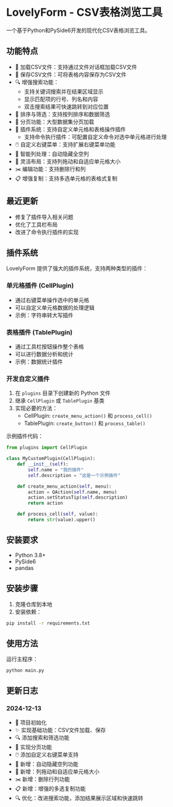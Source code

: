 # LovelyForm - CSV表格浏览工具

一个基于Python和PySide6开发的现代化CSV表格浏览工具。

## 功能特点

- 📂 加载CSV文件：支持通过文件对话框加载CSV文件
- 💾 保存CSV文件：可将表格内容保存为CSV文件
- 🔍 增强搜索功能：
  - 支持关键词搜索并在结果区域显示
  - 显示匹配项的行号、列名和内容
  - 双击搜索结果可快速跳转到对应位置
- 🔄 排序与筛选：支持按列排序和数据筛选
- 📑 分页功能：大型数据集分页加载
- 🔌 插件系统：支持自定义单元格和表格操作插件
  - 支持命令执行插件：可配置自定义命令对选中单元格进行处理
- 🖱️ 自定义右键菜单：支持扩展右键菜单功能
- 🎯 智能列处理：自动隐藏全空列
- 📏 灵活布局：支持列拖动和自适应单元格大小
- ✂️ 编辑功能：支持删除行和列
- 📋 增强复制：支持多选单元格的表格式复制

## 最近更新

- 修复了插件导入相关问题
- 优化了工具栏布局
- 改进了命令执行插件的实现

## 插件系统

LovelyForm 提供了强大的插件系统，支持两种类型的插件：

### 单元格插件 (CellPlugin)
- 通过右键菜单操作选中的单元格
- 可以自定义单元格数据的处理逻辑
- 示例：字符串转大写插件

### 表格插件 (TablePlugin)
- 通过工具栏按钮操作整个表格
- 可以进行数据分析和统计
- 示例：数据统计插件

### 开发自定义插件

1. 在 `plugins` 目录下创建新的 Python 文件
2. 继承 `CellPlugin` 或 `TablePlugin` 基类
3. 实现必要的方法：
   - CellPlugin: `create_menu_action()` 和 `process_cell()`
   - TablePlugin: `create_button()` 和 `process_table()`

示例插件代码：
```python
from plugins import CellPlugin

class MyCustomPlugin(CellPlugin):
    def __init__(self):
        self.name = "我的插件"
        self.description = "这是一个示例插件"

    def create_menu_action(self, menu):
        action = QAction(self.name, menu)
        action.setStatusTip(self.description)
        return action

    def process_cell(self, value):
        return str(value).upper()
```

## 安装要求

- Python 3.8+
- PySide6
- pandas

## 安装步骤

1. 克隆仓库到本地
2. 安装依赖：
```bash
pip install -r requirements.txt
```

## 使用方法

运行主程序：
```bash
python main.py
```

## 更新日志

### 2024-12-13
- 🎉 项目初始化
- ✨ 实现基础功能：CSV文件加载、保存
- 🔍 添加搜索和筛选功能
- 📑 实现分页功能
- 🖱️ 添加自定义右键菜单支持
- 🎯 新增：自动隐藏空列功能
- 📏 新增：列拖动和自适应单元格大小
- ✂️ 新增：删除行列功能
- 📋 新增：增强的多选复制功能
- 🔍 优化：改进搜索功能，添加结果展示区域和快速跳转
